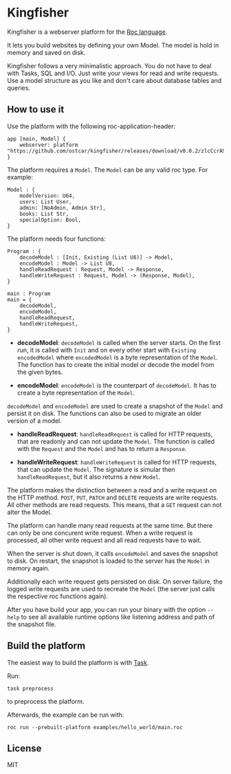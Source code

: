 # Kingfisher

Kingfisher is a webserver platform for the [Roc
language](https://www.roc-lang.org/).

It lets you build websites by defining your own Model. The model is hold in
memory and saved on disk.

Kingfisher follows a very minimalistic approach. You do not have to deal with
Tasks, SQL and I/O. Just write your views for read and write requests. Use a
model structure as you like and don't care about database tables and queries.


## How to use it

Use the platform with the following roc-application-header:

```roc
app [main, Model] {
    webserver: platform "https://github.com/ostcar/kingfisher/releases/download/v0.0.2/zlcCcrA9VofMd0mIrHEGwktucdmnq7xPIOuVNgY8EjE.tar.br",
}
```

The platform requires a `Model`. The `Model` can be any valid roc type. For
example:

```roc
Model : {
    modelVersion: U64,
    users: List User,
    admin: [NoAdmin, Admin Str],
    books: List Str,
    specialOption: Bool,
}
```

The platform needs four functions:

```roc
Program : {
    decodeModel : [Init, Existing (List U8)] -> Model,
    encodeModel : Model -> List U8,
    handleReadRequest : Request, Model -> Response,
    handleWriteRequest : Request, Model -> (Response, Model),
}

main : Program
main = {
    decodeModel,
    encodeModel,
    handleReadRequest,
    handleWriteRequest,
}
```

* **decodeModel**: `decodeModel` is called when the server starts. On the first
  run, it is called with `Init` and on every other start with `Existing
  encodedModel` where `encodedModel` is a byte representation of the `Model`.
  The function has to create the initial model or decode the model from the
  given bytes.

* **encodeModel**: `encodeModel` is the counterpart of `decodeModel`. It has to
  create a byte representation of the `Model`.

`decodeModel` and `encodeModel` are used to create a snapshot of the `Model` and
persist it on disk. The functions can also be used to migrate an older version
of a model.

* **handleReadRequest**: `handleReadRequest` is called for HTTP requests, that
  are readonly and can not update the `Model`. The function is called with the
  `Request` and the `Model` and has to return a `Response`.

* **handleWriteRequest**: `handleWriteRequest` is called for HTTP requests, that
  can update the `Model`. The signature is simular then `handleReadRequest`, but
  it also returns a new `Model`.

The platform makes the distinction between a read and a write request on the
HTTP method. `POST`, `PUT`, `PATCH` and `DELETE` requests are write requests.
All other methods are read requests. This means, that a `GET` request can not
alter the Model.

The platform can handle many read requests at the same time. But there can only
be one concurent write request. When a write request is processed, all other
write request and all read requests have to wait.

When the server is shut down, it calls `encodeModel` and saves the snapshot to
disk. On restart, the snapshot is loaded to the server has the `Model` in memory
again.

Additionally each write request gets persisted on disk. On server failure, the
logged write requests are used to recreate the `Model` (the server just calls
the respective roc functions again).

After you have build your app, you can run your binary with the option `--help`
to see all available runtime options like listening address and path of the
snapshot file.


## Build the platform

The easiest way to build the platform is with [Task](https://taskfile.dev/).

Run:

    task preprocess

to preprocess the platform.

Afterwards, the example can be run with:

    roc run --prebuilt-platform examples/hello_world/main.roc



## License

MIT
